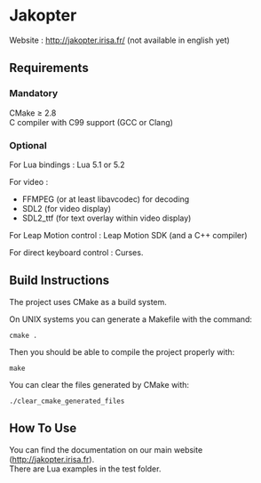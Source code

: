 # Jakopter
Website : http://jakopter.irisa.fr/ (not available in english yet)

## Requirements
### Mandatory
CMake &ge; 2.8  
C compiler with C99 support (GCC or Clang)

### Optional
For Lua bindings : Lua 5.1 or 5.2

For video :
* FFMPEG (or at least libavcodec) for decoding
* SDL2 (for video display)
* SDL2_ttf (for text overlay within video display)

For Leap Motion control : Leap Motion SDK (and a C++ compiler)

For direct keyboard control : Curses.


## Build Instructions
The project uses CMake as a build system.

On UNIX systems you can generate a Makefile with the command:

    cmake .

Then you should be able to compile the project properly with:

    make

You can clear the files generated by CMake with:

    ./clear_cmake_generated_files

## How To Use
You can find the documentation on our main website (http://jakopter.irisa.fr).  
There are Lua examples in the test folder.

